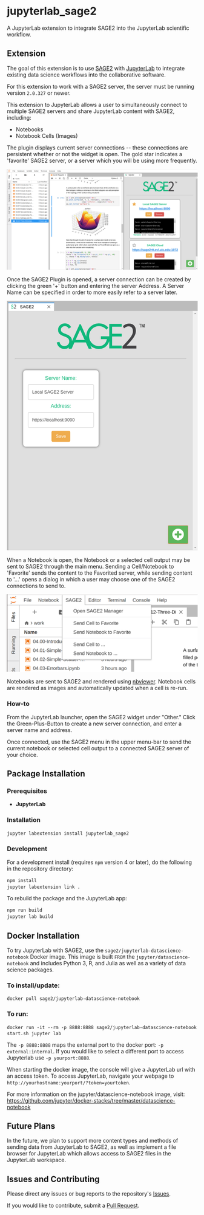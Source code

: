 # jupyterlab_sage2

A JupyterLab extension to integrate SAGE2 into the JupyterLab scientific workflow.

## Extension

The goal of this extension is to use [SAGE2](http://sage2.sagecommons.org/) with [JupyterLab](https://github.com/jupyterlab) to integrate existing data science workflows into the collaborative software.

For this extension to work with a SAGE2 server, the server must be running version `2.0.327` or newer.

This extension to JupyterLab allows a user to simultaneously connect to multiple SAGE2 servers and share JupyterLab content with SAGE2, including:
* Notebooks
* Notebook Cells (Images)

The plugin displays current server connections -- these connections are persistent whether or not the widget is open. The gold star indicates a 'favorite' SAGE2 server, or a server which you will be using more frequently.

![SAGE2 Plugin](doc/img/2017-11-08_UI_Overview.png "SAGE2 Plugin Overview")

Once the SAGE2 Plugin is opened, a server connection can be created by clicking the green '+' button and entering the server Address. A Server Name can be specified in order to more easily refer to a server later.

![Connecting to a SAGE2 Server](doc/img/2017-11-08_AddServer.png "Connecting to a SAGE2 Server")

When a Notebook is open, the Notebook or a selected cell output may be sent to SAGE2 through the main menu. Sending a Cell/Notebook to 'Favorite' sends the content to the Favorited server, while sending content to '...' opens a dialog in which a user may choose one of the SAGE2 connections to send to.

![Sending Content to SAGE2](doc/img/2017-11-08_DropDownMenu.png "Sending Content to SAGE2")

Notebooks are sent to SAGE2 and rendered using [nbviewer](http://nbviewer.jupyter.org/). Notebook cells are rendered as images and automatically updated when a cell is re-run.

### How-to

From the JupyterLab launcher, open the SAGE2 widget under "Other." Click the Green-Plus-Button to create a new server connection, and enter a server name and address.

Once connected, use the SAGE2 menu in the upper menu-bar to send the current notebook or selected cell output to a connected SAGE2 server of your choice.

## Package Installation

### Prerequisites

* **JupyterLab**

### Installation

```bash
jupyter labextension install jupyterlab_sage2
```

### Development

For a development install (requires `npm` version 4 or later), do the following in the repository directory:

```bash
npm install
jupyter labextension link .
```

To rebuild the package and the JupyterLab app:

```bash
npm run build
jupyter lab build
```

## Docker Installation

To try JupyterLab with SAGE2, use the `sage2/jupyterlab-datascience-notebook` Docker image. This image is built `FROM` the `jupyter/datascience-notebook` and includes Python 3, R, and Julia as well as a variety of data science packages. 

### To install/update:
```
docker pull sage2/jupyterlab-datascience-notebook
```

### To run:
```
docker run -it --rm -p 8888:8888 sage2/jupyterlab-datascience-notebook start.sh jupyter lab
```

The `-p 8888:8888` maps the external port to the docker port: `-p external:internal`. If you would like to select a different port to access Jupyterlab use `-p yourport:8888`.

When starting the docker image, the console will give a JupyterLab url with an access token. To access JupyterLab, navigate your webpage to `http://yourhostname:yourport/?token=yourtoken`.

For more information on the jupyter/datascience-notebook image, visit: https://github.com/jupyter/docker-stacks/tree/master/datascience-notebook

## Future Plans

In the future, we plan to support more content types and methods of sending data from JupyterLab to SAGE2, as well as implement a file browser for JupyterLab which allows access to SAGE2 files in the JupyterLab workspace.

## Issues and Contributing
Please direct any issues or bug reports to the repository's [Issues](https://github.com/AndrewTBurks/jupyterlab_sage2/issues).

If you would like to contribute, submit a [Pull Request](https://github.com/AndrewTBurks/jupyterlab_sage2/pulls).